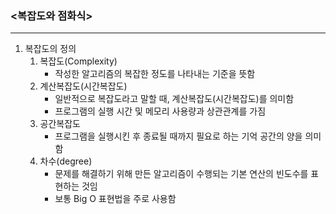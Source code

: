 ### <복잡도와 점화식>
- - -
1. 복잡도의 정의
   1) 복잡도(Complexity)
      - 작성한 알고리즘의 복잡한 정도를 나타내는 기준을 뜻함
   2) 계산복잡도(시간복잡도)
      - 일반적으로 복잡도라고 말할 때, 계산복잡도(시간복잡도)를 의미함
      - 프로그램의 실행 시간 및 메모리 사용량과 상관관계를 가짐
   3) 공간복잡도
      - 프로그램을 실행시킨 후 종료될 때까지 필요로 하는 기억 공간의 양을 의미함
   4) 차수(degree)
      - 문제를 해결하기 위해 만든 알고리즘이 수행되는 기본 연산의 빈도수를 표현하는 것임
      - 보통 Big O 표현법을 주로 사용함
